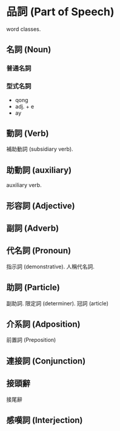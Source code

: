 # 品詞 (Part of Speech)

word classes.

## 名詞 (Noun)

### 普通名詞

### 型式名詞

* qong
* adj. + e
* ay

## 動詞 (Verb)

補助動詞 (subsidiary verb).

## 助動詞 (auxiliary)

auxiliary  verb.

## 形容詞 (Adjective)

## 副詞 (Adverb)

## 代名詞 (Pronoun)

指示詞 (demonstrative). 人稱代名詞.

## 助詞 (Particle)

副助詞. 限定詞 (determiner). 冠詞 (article)

## 介系詞 (Adposition)

前置詞 (Preposition)

## 連接詞 (Conjunction)

## 接頭辭

接尾辭

## 感嘆詞 (Interjection)
